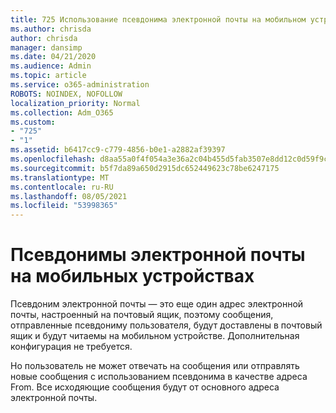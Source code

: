 ```yaml
---
title: 725 Использование псевдонима электронной почты на мобильном устройстве
ms.author: chrisda
author: chrisda
manager: dansimp
ms.date: 04/21/2020
ms.audience: Admin
ms.topic: article
ms.service: o365-administration
ROBOTS: NOINDEX, NOFOLLOW
localization_priority: Normal
ms.collection: Adm_O365
ms.custom:
- "725"
- "1"
ms.assetid: b6417cc9-c779-4856-b0e1-a2882af39397
ms.openlocfilehash: d8aa55a0f4f054a3e36a2c04b455d5fab3507e8dd12c0d59f9c05e1e21374468
ms.sourcegitcommit: b5f7da89a650d2915dc652449623c78be6247175
ms.translationtype: MT
ms.contentlocale: ru-RU
ms.lasthandoff: 08/05/2021
ms.locfileid: "53998365"
---
```

# <a name="email-aliases-on-mobile-devices"></a>Псевдонимы электронной почты на мобильных устройствах

Псевдоним электронной почты — это еще один адрес электронной почты, настроенный на почтовый ящик, поэтому сообщения, отправленные псевдониму пользователя, будут доставлены в почтовый ящик и будут читаемы на мобильном устройстве. Дополнительная конфигурация не требуется.

Но пользователь не может отвечать на сообщения или отправлять новые сообщения с использованием псевдонима в качестве адреса From. Все исходяющие сообщения будут от основного адреса электронной почты.
